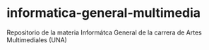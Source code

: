 # informatica-general-multimedia
Repositorio de la materia Informátca General de la carrera de Artes Multimediales (UNA)
